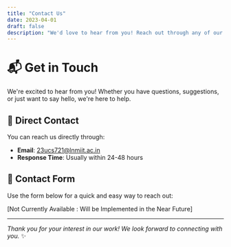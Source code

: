 ```yaml
---
title: "Contact Us"
date: 2023-04-01
draft: false
description: "We'd love to hear from you! Reach out through any of our communication channels."
---
```


# 📬 Get in Touch

We're excited to hear from you! Whether you have questions, suggestions, or just want to say hello, we're here to help.

## 📧 Direct Contact

You can reach us directly through:

- **Email**: [23ucs721@lnmiit.ac.in](mailto:23ucs721@lnmiit.ac.in)
- **Response Time**: Usually within 24-48 hours

## 📝 Contact Form

Use the form below for a quick and easy way to reach out:

[Not Currently Available : Will be Implemented in the Near Future]

---

*Thank you for your interest in our work! We look forward to connecting with you.* ✨
